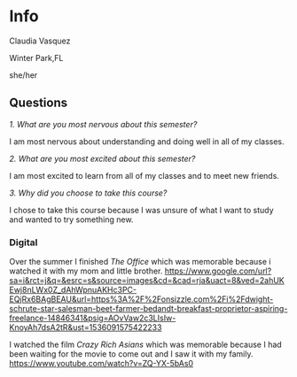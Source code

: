 # Info 
Claudia Vasquez

Winter Park,FL

she/her 

## Questions 
*1. What are you most nervous about this semester?*

I am most nervous about understanding and doing well in all of my classes.

*2. What are you most excited about this semester?*

I am most excited to learn from all of my classes and to meet new friends.

*3. Why did you choose to take this course?*

I chose to take this course because I was unsure of what I want to study and wanted to try something new. 

### Digital
Over the summer I finished _The Office_ which was memorable because i watched it with my mom and little brother.
<https://www.google.com/url?sa=i&rct=j&q=&esrc=s&source=images&cd=&cad=rja&uact=8&ved=2ahUKEwj8nLWx0Z_dAhWpnuAKHc3PC-EQjRx6BAgBEAU&url=https%3A%2F%2Fonsizzle.com%2Fi%2Fdwight-schrute-star-salesman-beet-farmer-bedandt-breakfast-proprietor-aspiring-freelance-14846341&psig=AOvVaw2c3LIsIw-KnoyAh7dsA2tR&ust=1536091575422233>


I watched the film *Crazy Rich Asians* which was memorable because I had been waiting for the movie to come out and I saw it with my family.
<https://www.youtube.com/watch?v=ZQ-YX-5bAs0>
